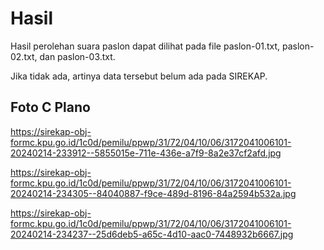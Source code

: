 # Hasil

Hasil perolehan suara paslon dapat dilihat pada file paslon-01.txt, paslon-02.txt, dan paslon-03.txt.

Jika tidak ada, artinya data tersebut belum ada pada SIREKAP.

## Foto C Plano

https://sirekap-obj-formc.kpu.go.id/1c0d/pemilu/ppwp/31/72/04/10/06/3172041006101-20240214-233912--5855015e-711e-436e-a7f9-8a2e37cf2afd.jpg

https://sirekap-obj-formc.kpu.go.id/1c0d/pemilu/ppwp/31/72/04/10/06/3172041006101-20240214-234305--84040887-f9ce-489d-8196-84a2594b532a.jpg

https://sirekap-obj-formc.kpu.go.id/1c0d/pemilu/ppwp/31/72/04/10/06/3172041006101-20240214-234237--25d6deb5-a65c-4d10-aac0-7448932b6667.jpg
